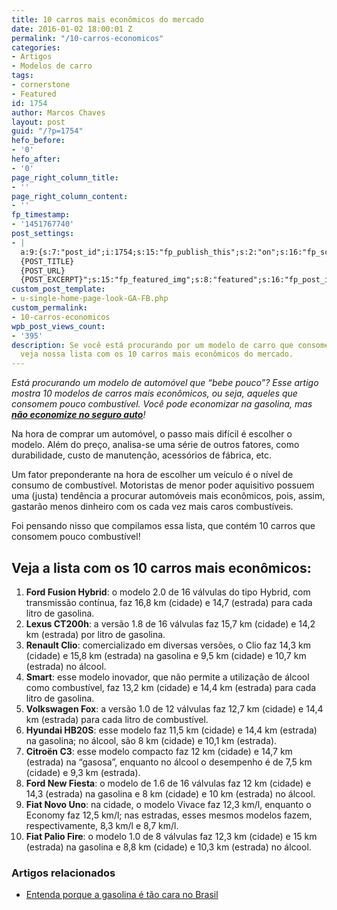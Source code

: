 ```yaml
---
title: 10 carros mais econômicos do mercado
date: 2016-01-02 18:00:01 Z
permalink: "/10-carros-economicos"
categories:
- Artigos
- Modelos de carro
tags:
- cornerstone
- Featured
id: 1754
author: Marcos Chaves
layout: post
guid: "/?p=1754"
hefo_before:
- '0'
hefo_after:
- '0'
page_right_column_title:
- ''
page_right_column_content:
- ''
fp_timestamp:
- '1451767740'
post_settings:
- |
  a:9:{s:7:"post_id";i:1754;s:15:"fp_publish_this";s:2:"on";s:16:"fp_schedule_this";s:3:"yes";s:11:"fp_datetime";s:16:"2016/01/02 18:49";s:18:"fp_timezone_offset";s:3:"120";s:8:"msg_body";s:66:"Novo post no {SITE_NAME}
  {POST_TITLE}
  {POST_URL}
  {POST_EXCERPT}";s:15:"fp_featured_img";s:8:"featured";s:16:"fp_post_img_text";s:0:"";s:5:"pages";a:2:{i:0;s:3:"own";i:1;s:15:"520743491417556";}}
custom_post_template:
- u-single-home-page-look-GA-FB.php
custom_permalink:
- 10-carros-economicos
wpb_post_views_count:
- '395'
description: Se você está procurando por um modelo de carro que consome pouco combustível,
  veja nossa lista com os 10 carros mais econômicos do mercado.
---
```


_Está procurando um modelo de automóvel que “bebe pouco”? Esse artigo mostra 10 modelos de carros mais econômicos, ou seja, aqueles que consomem pouco combustível. Você pode economizar na gasolina, mas **<a href="/o-melhor-seguro-auto-nem-sempre-e-o-mais-barato/" target="_blank">não economize no seguro auto</a>**!_

Na hora de comprar um automóvel, o passo mais difícil é escolher o modelo. Além do preço, analisa-se uma série de outros fatores, como durabilidade, custo de manutenção, acessórios de fábrica, etc.

Um fator preponderante na hora de escolher um veículo é o nível de consumo de combustível. Motoristas de menor poder aquisitivo possuem uma (justa) tendência a procurar automóveis mais econômicos, pois, assim, gastarão menos dinheiro com os cada vez mais caros combustíveis.

Foi pensando nisso que compilamos essa lista, que contém 10 carros que consomem pouco combustível!

## **Veja a lista com os 10 carros mais econômicos:**

  1. **Ford Fusion Hybrid**: o modelo 2.0 de 16 válvulas do tipo Hybrid, com transmissão contínua, faz 16,8 km (cidade) e 14,7 (estrada) para cada litro de gasolina.
  2. **Lexus CT200h**: a versão 1.8 de 16 válvulas faz 15,7 km (cidade) e 14,2 km (estrada) por litro de gasolina.
  3. **Renault Clio**: comercializado em diversas versões, o Clio faz 14,3 km (cidade) e 15,8 km (estrada) na gasolina e 9,5 km (cidade) e 10,7 km (estrada) no álcool.
  4. **Smart**: esse modelo inovador, que não permite a utilização de álcool como combustível, faz 13,2 km (cidade) e 14,4 km (estrada) para cada litro de gasolina.
  5. **Volkswagen Fox**: a versão 1.0 de 12 válvulas faz 12,7 km (cidade) e 14,4 km (estrada) para cada litro de combustível.
  6. **Hyundai HB20S**: esse modelo faz 11,5 km (cidade) e 14,4 km (estrada) na gasolina; no álcool, são 8 km (cidade) e 10,1 km (estrada).
  7. **Citroën C3**: esse modelo compacto faz 12 km (cidade) e 14,7 km (estrada) na “gasosa”, enquanto no álcool o desempenho é de 7,5 km (cidade) e 9,3 km (estrada).
  8. **Ford New Fiesta**: o modelo de 1.6 de 16 válvulas faz 12 km (cidade) e 14,3 (estrada) na gasolina e 8 km (cidade) e 10 km (estrada) no álcool.
  9. **Fiat Novo Uno**: na cidade, o modelo Vivace faz 12,3 km/l, enquanto o Economy faz 12,5 km/l; nas estradas, esses mesmos modelos fazem, respectivamente, 8,3 km/l e 8,7 km/l.
 10. **Fiat Palio Fire**: o modelo 1.0 de 8 válvulas faz 12,3 km (cidade) e 15 km (estrada) na gasolina e 8,8 km (cidade) e 10,3 km (estrada) no álcool.

### Artigos relacionados

  * <a href="/por-que-a-gasolina-no-brasil-e-tao-cara" target="_blank">Entenda porque a gasolina é tão cara no Brasil</a>